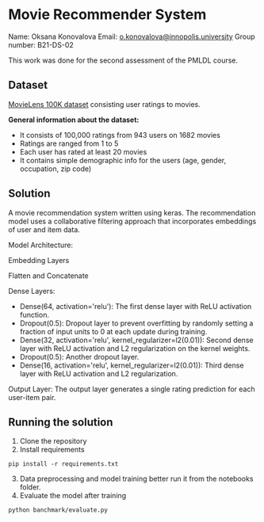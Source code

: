 # Movie Recommender System

Name: Oksana Konovalova
Email: o.konovalova@innopolis.university
Group number: B21-DS-02

This work was done for the second assessment of the PMLDL course.

## Dataset

[MovieLens 100K dataset](https://grouplens.org/datasets/movielens/100k/) consisting user ratings to movies.

**General information about the dataset:**
* It consists of 100,000 ratings from 943 users on 1682 movies
* Ratings are ranged from 1 to 5
* Each user has rated at least 20 movies
* It contains simple demographic info for the users (age, gender, occupation, zip code)

## Solution
A movie recommendation system written using keras. The recommendation model uses a collaborative filtering approach that incorporates embeddings of user and item data. 

Model Architecture:

Embedding Layers

Flatten and Concatenate

Dense Layers: 
* Dense(64, activation='relu'): The first dense layer with ReLU activation function.
* Dropout(0.5): Dropout layer to prevent overfitting by randomly setting a fraction of input units to 0 at each update during training.
* Dense(32, activation='relu', kernel_regularizer=l2(0.01)): Second dense layer with ReLU activation and L2 regularization on the kernel weights.
* Dropout(0.5): Another dropout layer.
* Dense(16, activation='relu', kernel_regularizer=l2(0.01)): Third dense layer with ReLU activation and L2 regularization.
  
Output Layer: The output layer generates a single rating prediction for each user-item pair.

## Running the solution

1. Clone the repository
2. Install requirements
```
pip install -r requirements.txt
```
3. Data preprocessing and model training better run it from the notebooks folder.
4. Evaluate the model after training
```
python banchmark/evaluate.py
```



